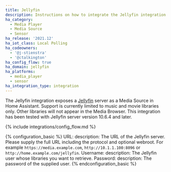 ```yaml
---
title: Jellyfin
description: Instructions on how to integrate the Jellyfin integration into Home Assistant.
ha_category:
  - Media Player
  - Media Source
  - Sensor
ha_release: '2021.12'
ha_iot_class: Local Polling
ha_codeowners:
  - '@j-stienstra'
  - '@ctalkington'
ha_config_flow: true
ha_domain: jellyfin
ha_platforms:
  - media_player
  - sensor
ha_integration_type: integration
---
```


The Jellyfin integration exposes a [Jellyfin](https://jellyfin.org/) server as a Media Source in Home Assistant.
Support is currently limited to music and movie libraries only. Other libraries will not appear in the Media Browser. This integration has been tested with Jellyfin server version 10.6.4 and later.

{% include integrations/config_flow.md %}

{% configuration_basic %}
URL:
  description: The URL of the Jellyfin server. Please supply the full URL including the protocol and optional webroot. For example `https://media.example.com`, `http://10.1.1.100:8096` or `http://home.example.com/jellyfin`.
Username:
  description: The Jellyfin user whose libraries you want to retrieve.
Password:
  description: The password of the supplied user.
{% endconfiguration_basic %}
